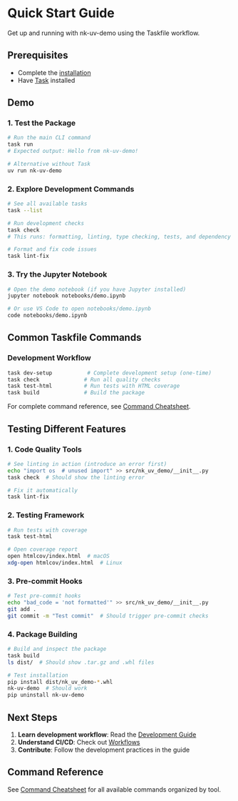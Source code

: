 # Quick Start Guide

Get up and running with nk-uv-demo using the Taskfile workflow.

## Prerequisites

- Complete the [installation](installation.md)
- Have [Task](https://taskfile.dev/installation/) installed

## Demo

### 1. Test the Package

```bash
# Run the main CLI command
task run
# Expected output: Hello from nk-uv-demo!

# Alternative without Task
uv run nk-uv-demo
```

### 2. Explore Development Commands

```bash
# See all available tasks
task --list

# Run development checks
task check
# This runs: formatting, linting, type checking, tests, and dependency analysis

# Format and fix code issues
task lint-fix
```

### 3. Try the Jupyter Notebook

```bash
# Open the demo notebook (if you have Jupyter installed)
jupyter notebook notebooks/demo.ipynb

# Or use VS Code to open notebooks/demo.ipynb
code notebooks/demo.ipynb
```

## Common Taskfile Commands

### Development Workflow

```bash
task dev-setup           # Complete development setup (one-time)
task check              # Run all quality checks
task test-html          # Run tests with HTML coverage
task build              # Build the package
```

For complete command reference, see [Command Cheatsheet](../command-cheatsheet.md).

## Testing Different Features

### 1. Code Quality Tools

```bash
# See linting in action (introduce an error first)
echo "import os  # unused import" >> src/nk_uv_demo/__init__.py
task check  # Should show the linting error

# Fix it automatically
task lint-fix
```

### 2. Testing Framework

```bash
# Run tests with coverage
task test-html

# Open coverage report
open htmlcov/index.html  # macOS
xdg-open htmlcov/index.html  # Linux
```

### 3. Pre-commit Hooks

```bash
# Test pre-commit hooks
echo "bad_code = 'not formatted'" >> src/nk_uv_demo/__init__.py
git add .
git commit -m "Test commit"  # Should trigger pre-commit checks
```

### 4. Package Building

```bash
# Build and inspect the package
task build
ls dist/  # Should show .tar.gz and .whl files

# Test installation
pip install dist/nk_uv_demo-*.whl
nk-uv-demo  # Should work
pip uninstall nk-uv-demo
```

## Next Steps

1. **Learn development workflow**: Read the [Development Guide](../development.md)
2. **Understand CI/CD**: Check out [Workflows](../ci-cd/workflows.md)
3. **Contribute**: Follow the development practices in the guide

## Command Reference

See [Command Cheatsheet](../command-cheatsheet.md) for all available commands organized by tool.
